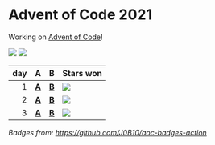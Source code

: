 # Advent of Code 2021

Working on [Advent of Code](https://adventofcode.com/)!

![](https://img.shields.io/badge/stars%20⭐-6-yellow) ![](https://img.shields.io/badge/days%20completed-3-red)

|  day | A                    | B                    | Stars won                                            |
| ---: | :------------------- | :------------------- | :--------------------------------------------------- |
|    1 | [**A**](01a/main.go) | [**B**](01b/main.go) | ![](https://img.shields.io/badge/stars%20⭐-2-yellow) |
|    2 | [**A**](02a/main.go) | [**B**](02b/main.go) | ![](https://img.shields.io/badge/stars%20⭐-2-yellow) |
|    3 | [**A**](03a/main.go) | [**B**](03b/main.go) | ![](https://img.shields.io/badge/stars%20⭐-2-yellow) |


*Badges from: https://github.com/J0B10/aoc-badges-action*
